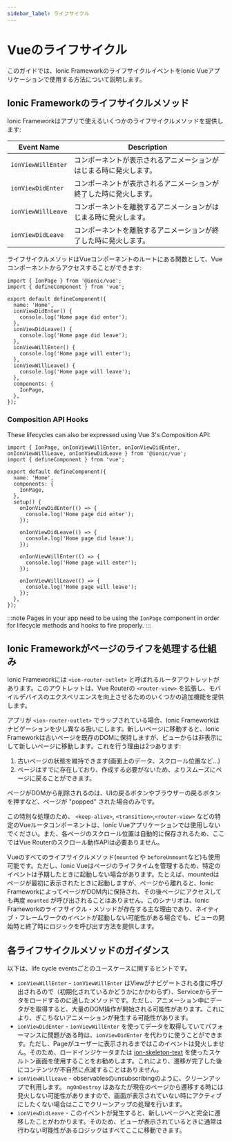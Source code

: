 ```yaml
---
sidebar_label: ライフサイクル
---
```


# Vueのライフサイクル

このガイドでは、Ionic FrameworkのライフサイクルイベントをIonic Vueアプリケーションで使用する方法について説明します。

## Ionic Frameworkのライフサイクルメソッド

Ionic Frameworkはアプリで使えるいくつかのライフサイクルメソッドを提供します:

| Event Name         | Description                                                          |
|--------------------|------------------------------------------------------------------|
| `ionViewWillEnter` | コンポーネントが表示されるアニメーションがはじまる時に発火します。 |
| `ionViewDidEnter`  | コンポーネントが表示されるアニメーションが終了した時に発火します。 |
| `ionViewWillLeave` | コンポーネントを離脱するアニメーションがはじまる時に発火します。  |
| `ionViewDidLeave`  | コンポーネントを離脱するアニメーションが終了した時に発火します。 |

ライフサイクルメソッドはVueコンポーネントのルートにある関数として、Vueコンポーネントからアクセスすることができます:

```tsx
import { IonPage } from '@ionic/vue';
import { defineComponent } from 'vue';

export default defineComponent({
  name: 'Home',
  ionViewDidEnter() {
    console.log('Home page did enter');
  },
  ionViewDidLeave() {
    console.log('Home page did leave');
  },
  ionViewWillEnter() {
    console.log('Home page will enter');
  },
  ionViewWillLeave() {
    console.log('Home page will leave');
  },
  components: {
    IonPage,
  },
});
```

### Composition API Hooks

These lifecycles can also be expressed using Vue 3's Composition API:

```tsx
import { IonPage, onIonViewWillEnter, onIonViewDidEnter, onIonViewWillLeave, onIonViewDidLeave } from '@ionic/vue';
import { defineComponent } from 'vue';

export default defineComponent({
  name: 'Home',
  components: {
    IonPage,
  },
  setup() {
    onIonViewDidEnter(() => {
      console.log('Home page did enter');
    });

    onIonViewDidLeave(() => {
      console.log('Home page did leave');
    });

    onIonViewWillEnter(() => {
      console.log('Home page will enter');
    });

    onIonViewWillLeave(() => {
      console.log('Home page will leave');
    });
  },
});
```

:::note
Pages in your app need to be using the `IonPage` component in order for lifecycle methods and hooks to fire properly.
:::

## Ionic Frameworkがページのライフを処理する仕組み

Ionic Frameworkには `<ion-router-outlet>` と呼ばれるルータアウトレットがあります。このアウトレットは、Vue Routerの `<router-view>` を拡張し、モバイルデバイスのエクスペリエンスを向上させるためのいくつかの追加機能を提供します。

アプリが `<ion-router-outlet>` でラップされている場合、Ionic Frameworkはナビゲーションを少し異なる扱いにします。新しいページに移動すると、Ionic Frameworkは古いページを既存のDOMに保持しますが、ビューからは非表示にして新しいページに移動します。これを行う理由は2つあります:

1. 古いページの状態を維持できます(画面上のデータ、スクロール位置など...)
2. ページはすでに存在しており、作成する必要がないため、よりスムーズにページに戻ることができます。

ページがDOMから削除されるのは、UIの戻るボタンやブラウザーの戻るボタンを押すなど、ページが "popped" された場合のみです。

この特別な処理のため、 `<keep-alive>`, `<transition>`,`<router-view>` などの特定のVueルータコンポーネントは、Ionic Vueアプリケーションでは使用しないでください。また、各ページのスクロール位置は自動的に保存されるため、ここではVue Routerのスクロール動作APIは必要ありません。

Vueのすべてのライフサイクルメソッド(`mounted` や `beforeUnmount`など)も使用可能です。ただし、Ionic Vueはページのライフタイムを管理するため、特定のイベントは予期したときに起動しない場合があります。たとえば、mountedはページが最初に表示されたときに起動しますが、ページから離れると、Ionic FrameworkによってページがDOM内に保持され、その後ページにアクセスしても再度 `mounted` が呼び出されることはありません。このシナリオは、Ionic Frameworkのライフサイクル・メソッドが存在する主な理由であり、ネイティブ・フレームワークのイベントが起動しない可能性がある場合でも、ビューの開始時と終了時にロジックを呼び出す方法を提供します。


## 各ライフサイクルメソッドのガイダンス

以下は、life cycle eventsごとのユースケースに関するヒントです。

- `ionViewWillEnter` - `ionViewWillEnter` はViewがナビゲートされる度に呼び出されるので（初期化されているかどうかにかかわらず）、Serviceからデータをロードするのに適したメソッドです。ただし、アニメーション中にデータがを取得すると、大量のDOM操作が開始される可能性があります。これにより、ぎこちないアニメーションが発生する可能性があります。
- `ionViewDidEnter` - `ionViewWillEnter` を使ってデータを取得していてパフォーマンスに問題がある時は、`ionViewDidEnter` を代わりに使うことができます。ただし、Pageがユーザーに表示されるまではこのイベントは発火しません。そのため、ロードインジケータまたは [ion-skeleton-text](../api/skeleton-text) を使ったスケルトン画面を使用することをお勧めします。これにより、遷移が完了した後にコンテンツが不自然に点滅することはありません。
- `ionViewWillLeave` - observablesのunsubscribingのように、クリーンアップで利用します。 `ngOnDestroy` はあなたが現在のページから遷移する時には発火しない可能性がありますので、画面が表示されていない時にアクティブにしたくない場合はここでクリーンアップの処理を行います。
- `ionViewDidLeave` - このイベントが発生すると、新しいページへと完全に遷移したことがわかります。そのため、ビューが表示されているときに通常は行わない可能性があるロジックはすべてここに移動できます。

